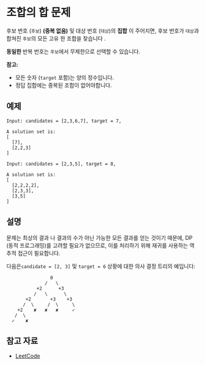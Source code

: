# 조합의 합 문제

후보 번호 (`후보`) **(중복 없음)** 및 대상 번호 (`대상`)의 **집합** 이 주어지면, 후보 번호가 `대상`과 합쳐진 `후보`의 모든 고유 한 조합을 찾습니다 .

**동일한** 반복 번호는 `후보`에서 무제한으로 선택할 수 있습니다.

**참고:**

- 모든 숫자 (`target` 포함)는 양의 정수입니다.
- 정답 집합에는 중복된 조합이 없어야합니다.

## 예제

```
Input: candidates = [2,3,6,7], target = 7,

A solution set is:
[
  [7],
  [2,2,3]
]
```

```
Input: candidates = [2,3,5], target = 8,

A solution set is:
[
  [2,2,2,2],
  [2,3,3],
  [3,5]
]
```

## 설명

문제는 최상의 결과 나 결과의 수가 아닌 가능한 모든 결과를 얻는 것이기 때문에, DP (동적 프로그래밍)를 고려할 필요가 없으므로, 이를 처리하기 위해 재귀를 사용하는 역추적 접근이 필요합니다.

다음은`candidate = [2, 3]` 및 `target = 6` 상황에 대한 의사 결정 트리의 예입니다:

```
                0
              /   \
           +2      +3
          /   \      \
       +2       +3    +3
      /  \     /  \     \
    +2    ✘   ✘   ✘     ✓
   /  \
  ✓    ✘    
```

## 참고 자료

- [LeetCode](https://leetcode.com/problems/combination-sum/description/)
